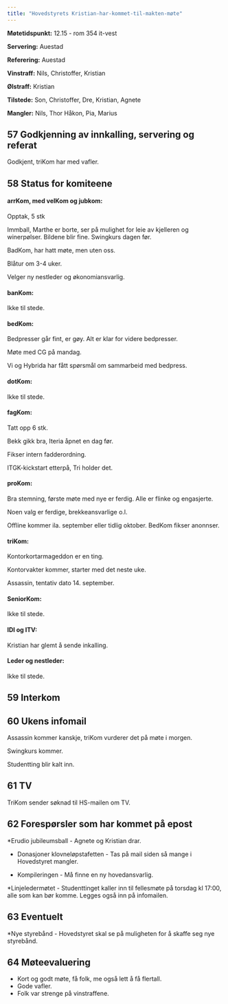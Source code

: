 ```yaml
---
title: "Hovedstyrets Kristian-har-kommet-til-makten-møte"
---
```


**Møtetidspunkt:** 12.15 - rom 354 it-vest

**Servering:**  Auestad

**Referering:**  Auestad

**Vinstraff:** Nils, Christoffer, Kristian

**Ølstraff:** Kristian

**Tilstede:** Son, Christoffer, Dre, Kristian, Agnete

**Mangler:** Nils, Thor Håkon, Pia, Marius

## 57 Godkjenning av innkalling, servering og referat  

Godkjent, triKom har med vafler.

## 58 Status for komiteene

#### arrKom, med velKom og jubkom:

Opptak, 5 stk

Immball, Marthe er borte, ser på mulighet for leie av kjelleren og winerpølser. Bildene blir fine. Swingkurs dagen før.

BadKom, har hatt møte, men uten oss.

Blåtur om 3-4 uker.

Velger ny nestleder og økonomiansvarlig.

#### banKom:

Ikke til stede.

#### bedKom:

Bedpresser går fint, er gøy. Alt er klar for videre bedpresser.

Møte med CG på mandag.

Vi og Hybrida har fått spørsmål om sammarbeid med bedpress.

#### dotKom:

Ikke til stede.

#### fagKom:

Tatt opp 6 stk.

Bekk gikk bra, Iteria åpnet en dag før.

Fikser intern fadderordning.

ITGK-kickstart etterpå, Tri holder det.

#### proKom:

Bra stemning, første møte med nye er ferdig. Alle er flinke og engasjerte.

Noen valg er ferdige, brekkeansvarlige o.l.

Offline kommer ila. september eller tidlig oktober. BedKom fikser anonnser.

#### triKom:

Kontorkortarmageddon er en ting.

Kontorvakter kommer, starter med det neste uke.

Assassin, tentativ dato 14. september.

#### SeniorKom:

Ikke til stede.

#### IDI og ITV:

Kristian har glemt å sende inkalling.

#### Leder og nestleder:  

Ikke til stede. 

## 59 Interkom 

## 60 Ukens infomail

Assassin kommer kanskje, triKom vurderer det på møte i morgen.

Swingkurs kommer.

Studentting blir kalt inn.

## 61 TV

TriKom sender søknad til HS-mailen om TV.

## 62 Forespørsler som har kommet på epost

*Erudio jubileumsball  -  Agnete og Kristian drar.

* Donasjoner klovneløpstafetten  -  Tas på mail siden så mange i Hovedstyret mangler.

* Kompileringen  -  Må finne en ny hovedansvarlig.

*Linjeledermøtet  -  Studenttinget kaller inn til fellesmøte på torsdag kl 17:00, alle som kan bør komme. Legges også inn på infomailen.

## 63 Eventuelt  

*Nye styrebånd - Hovedstyret skal se på muligheten for å skaffe seg nye styrebånd.

## 64 Møteevaluering

* Kort og godt møte, få folk, me også lett å få flertall.
* Gode vafler.
* Folk var strenge på vinstraffene. 